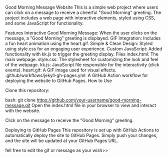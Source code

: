 Good Morning Message Website
This is a simple web project where users can click on a message to receive a cheerful "Good Morning" greeting. The project includes a web page with interactive elements, styled using CSS, and some JavaScript for functionality.

Features
Interactive Good Morning Message: When the user clicks on the message, a "Good Morning" greeting is displayed.
GIF Integration: Includes a fun heart animation using the heart.gif.
Simple & Clean Design: Styled using style.css for an engaging user experience.
Custom JavaScript: Added functionality with kk.js to trigger the greeting display.
Files
index.html: The main webpage.
style.css: The stylesheet for customizing the look and feel of the webpage.
kk.js: JavaScript file responsible for the interactivity (click events).
heart.gif: A GIF image used for visual effects.
.github/workflows/jekyll-gh-pages.yml: A GitHub Action workflow for deploying the website to GitHub Pages.
How to Use

Clone this repository:

bash:
git clone https://github.com/your-username/good-morning-message.git
Open the index.html file in your browser to view and interact with the website.

Click on the message to receive the "Good Morning" greeting.

Deploying to GitHub Pages
This repository is set up with GitHub Actions to automatically deploy the site to GitHub Pages. Simply push your changes, and the site will be updated at your GitHub Pages URL.

fell free to edit the gif or message as your wish>>
